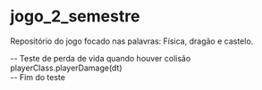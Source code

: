 # jogo_2_semestre
Repositório do jogo focado nas palavras: Física, dragão e castelo. 

-- Teste de perda de vida quando houver colisão
    playerClass.playerDamage(dt)            
-- Fim do teste      